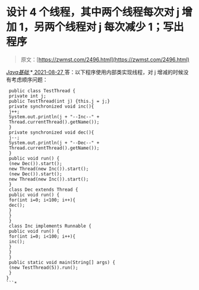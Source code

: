 <!--yml
category: 未分类
date: 0001-01-01 00:00:00
-->

# 设计 4 个线程，其中两个线程每次对 j 增加 1，另两个线程对 j 每次减少 1；写出程序

> 原文：[https://zwmst.com/2496.html](https://zwmst.com/2496.html)

   [ *Java基础* ](https://zwmst.com/java%e5%9f%ba%e7%a1%80)*[ <time datetime="2021-08-27T09:31:21+08:00"> 2021-08-27 </time> ](https://zwmst.com/2496.html)  答：以下程序使用内部类实现线程，对 j 增减的时候没有考虑顺序问题：

```
 public class TestThread { 
 private int j; 
 public TestThread(int j) {this.j = j;} 
 private synchronized void inc(){ 
 j++; 
 System.out.println(j + "--Inc--" + 
 Thread.currentThread().getName()); 
 } 
 private synchronized void dec(){ 
 j--; 
 System.out.println(j + "--Dec--" + 
 Thread.currentThread().getName()); 
 } 
 public void run() { 
 (new Dec()).start(); 
 new Thread(new Inc()).start(); 
 (new Dec()).start(); 
 new Thread(new Inc()).start(); 
 } 
 class Dec extends Thread { 
 public void run() { 
 for(int i=0; i<100; i++){ 
 dec(); 
 } 
 } 
 } 
 class Inc implements Runnable { 
 public void run() { 
 for(int i=0; i<100; i++){ 
 inc(); 
 } 
 } 
 } 
 public static void main(String[] args) { 
 (new TestThread(5)).run(); 
 } 
} 
```*